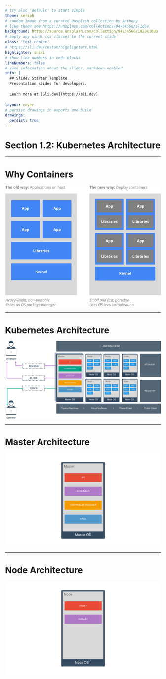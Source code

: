```yaml
---
# try also 'default' to start simple
theme: seriph
# random image from a curated Unsplash collection by Anthony
# like them? see https://unsplash.com/collections/94734566/slidev
background: https://source.unsplash.com/collection/94734566/1920x1080
# apply any windi css classes to the current slide
class: 'text-center'
# https://sli.dev/custom/highlighters.html
highlighter: shiki
# show line numbers in code blocks
lineNumbers: false
# some information about the slides, markdown enabled
info: |
  ## Slidev Starter Template
  Presentation slides for developers.

  Learn more at [Sli.dev](https://sli.dev)

layout: cover
# persist drawings in exports and build
drawings:
  persist: true
---
```


# Section 1.2: Kubernetes Architecture

---

# Why Containers

<img class="absolute top-23 left-50" src="/chapters/1.2.kubernetes.architecture/containers.png" />

---

# Kubernetes Architecture

<img class="absolute top-30 left-20 w-200" src="/chapters/1.2.kubernetes.architecture/architecture.png" />

---

# Master Architecture

<img class="absolute top-20 left-30 w-200" src="/chapters/1.2.kubernetes.architecture/master.png" />

---

# Node Architecture

<img class="absolute top-20 left-30 w-200" src="/chapters/1.2.kubernetes.architecture/node.png" />

